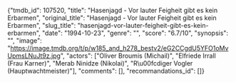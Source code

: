 {"tmdb_id": 107520, "title": "Hasenjagd - Vor lauter Feigheit gibt es kein Erbarmen", "original_title": "Hasenjagd - Vor lauter Feigheit gibt es kein Erbarmen", "slug_title": "hasenjagd-vor-lauter-feigheit-gibt-es-kein-erbarmen", "date": "1994-10-23", "genre": "", "score": "6.7/10", "synopsis": "", "image": "https://image.tmdb.org/t/p/w185_and_h278_bestv2/eG2CCgdU5YFO1oMvUpmsLNuJt9z.jpg", "actors": ["Oliver Broumis (Michail)", "Elfriede Irrall (Frau Karner)", "Merab Ninidze (Nikolai)", "R\u00fcdiger Vogler (Hauptwachtmeister)"], "comments": [], "recommandations_id": []}